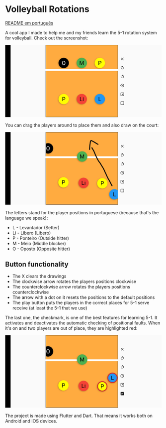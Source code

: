 # Volleyball Rotations

[README em português](README.pt-br.md)

A cool app I made to help me and my friends learn the 5-1 rotation system for volleyball. Check out the screenshot:

<img src="images/default_position.jpg" alt="Default position" width="800"/>

You can drag the players around to place them and also draw on the court:

<img src="images/arrow.jpg" alt="Positioned players with an arrow" width="800"/>

The letters stand for the player positions in portuguese (because that's the language we speak):

- L - Levantador (Setter)
- Li - Líbero (Libero)
- P - Ponteiro (Outside hitter)
- M - Meio (Middle blocker)
- O - Oposto (Opposite hitter)

## Button functionality

- The X clears the drawings
- The clockwise arrow rotates the players positions clockwise
- The counterclockwise arrow rotates the players positions counterclockwise
- The arrow with a dot on it resets the positions to the default positions
- The play button puts the players in the correct places for 5-1 serve receive (at least the 5-1 that we use)

The last one, the checkmark, is one of the best features for learning 5-1. It activates and deactivates the automatic checking of positional faults. When it's on and two players are out of place, they are highlighted red:

<img src="images/rotation_error.jpg" alt="Positioned players with an arrow" width="800"/>

The project is made using Flutter and Dart. That means it works both on Android and IOS devices.
